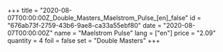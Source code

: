 +++
title = "2020-08-07T00:00:00Z_Double_Masters_Maelstrom_Pulse_[en]_false"
id = "676ab73f-2759-43b6-9ae8-ca33a55ebf80"
date = "2020-08-07T00:00:00Z"
name = "Maelstrom Pulse"
lang = ["en"]
price = "2.09"
quantity = 4
foil = false
set = "Double Masters"
+++
